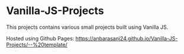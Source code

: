 # Vanilla-JS-Projects
This projects contains various small projects built using Vanilla JS.

Hosted using Github Pages: https://anbarasanj24.github.io/Vanilla-JS-Projects/--%20template/

